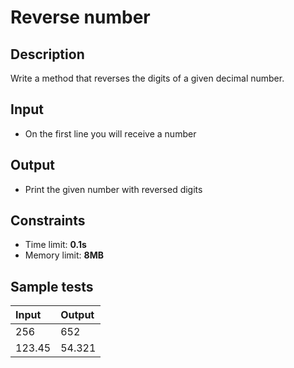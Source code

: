 # Reverse number

## Description
Write a method that reverses the digits of a given decimal number.

## Input
- On the first line you will receive a number

## Output
- Print the given number with reversed digits

## Constraints
- Time limit: **0.1s**
- Memory limit: **8MB**

## Sample tests

| Input  | Output |
|:-------|:-------|
| 256    | 652    |
| 123.45 | 54.321 |
